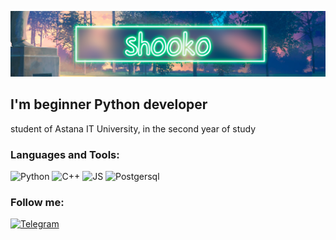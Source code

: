 ![Header](https://github.com/vshigimoto/vshigimoto/blob/main/vshoko.png)

## I'm beginner Python developer
student of Astana IT University, in the second year of study

### Languages and Tools:
![Python](https://img.shields.io/badge/-Python-<COLOR>?style=for-the-badge&logo=python)
![C++](https://img.shields.io/badge/-C++-blue?style=for-the-badge&logo=c%2b%2b)
![JS](https://img.shields.io/badge/-Javascript-yellow?style=for-the-badge&logo=javascript)
![Postgersql](https://img.shields.io/badge/-PostgreSQL-black?style=for-the-badge&logo=postgresql)

### Follow me:

[![Telegram](https://img.shields.io/badge/-Telegram-aqua?style=for-the-badge&logo=telegram)](https://t.me/vshooko)
